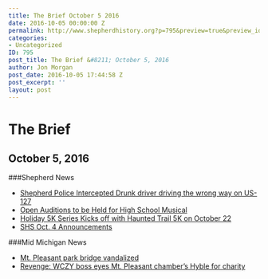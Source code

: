 ```yaml
---
title: The Brief October 5 2016
date: 2016-10-05 00:00:00 Z
permalink: http://www.shepherdhistory.org?p=795&preview=true&preview_id=795
categories:
- Uncategorized
ID: 795
post_title: The Brief &#8211; October 5, 2016
author: Jon Morgan
post_date: 2016-10-05 17:44:58 Z
post_excerpt: ''
layout: post
---
```


# The Brief
## October 5, 2016

###Shepherd News
* [Shepherd Police Intercepted Drunk driver driving the wrong way on US-127](https://32bpwr3.gitbooks.io/tsj-10052016/content/10052016/drunkdriver.md)
* [Open Auditions to be Held for High School Musical](10052016/HSMusical.md)
* [Holiday 5K Series Kicks off with Haunted Trail 5K on October 22](10052016/crosscountryholiday5k.md)
* [SHS Oct. 4 Announcements](10052016/shs10042016.md)

###Mid Michigan News
* [Mt. Pleasant park bridge vandalized](http:/www.themorningsun.com/general-news/20161004/mt-pleasant-park-bridge-vandalized)
* [Revenge: WCZY boss eyes Mt. Pleasant chamber’s Hyble for charity](http:/www.themorningsun.com/general-news/20161004/revenge-wczy-boss-eyes-mt-pleasant-chambers-hyble-for-charity)